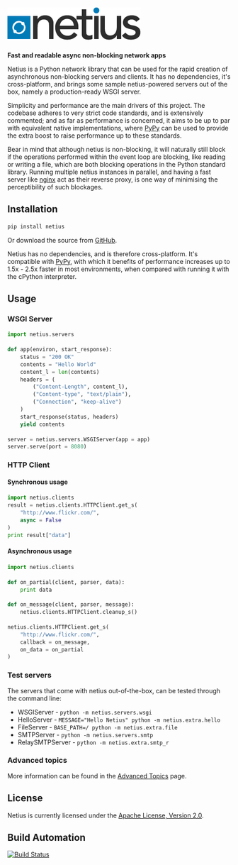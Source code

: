 # [![Netius](res/logo.png)](http://netius.hive.pt)

**Fast and readable async non-blocking network apps**

Netius is a Python network library that can be used for the rapid creation of asynchronous non-blocking
servers and clients. It has no dependencies, it's cross-platform, and brings some sample netius-powered
servers out of the box, namely a production-ready WSGI server.

Simplicity and performance are the main drivers of this project. The codebase adheres to very strict
code standards, and is extensively commented; and as far as performance is concerned, it aims to
be up to par with equivalent native implementations, where [PyPy](http://pypy.org) can be used to
provide the extra boost to raise performance up to these standards.

Bear in mind that although netius is non-blocking, it will naturally still block if the operations
performed within the event loop are blocking, like reading or writing a file, which are both blocking
operations in the Python standard library. Running multiple netius instances in parallel, and having
a fast server like [nginx](http://nginx.org) act as their reverse proxy, is one way of minimising the
perceptibility of such blockages.

## Installation

```bash
pip install netius
```

Or download the source from [GitHub](https://github.com/hivesolutions/netius).

Netius has no dependencies, and is therefore cross-platform. It's compatible with [PyPy](http://pypy.org),
with which it benefits of performance increases up to 1.5x - 2.5x faster in most environments, when
compared with running it with the cPython interpreter.

## Usage

### WSGI Server

```python
import netius.servers

def app(environ, start_response):
    status = "200 OK"
    contents = "Hello World"
    content_l = len(contents)
    headers = (
        ("Content-Length", content_l),
        ("Content-type", "text/plain"),
        ("Connection", "keep-alive")
    )
    start_response(status, headers)
    yield contents

server = netius.servers.WSGIServer(app = app)
server.serve(port = 8080)
```

### HTTP Client

#### Synchronous usage

```python
import netius.clients
result = netius.clients.HTTPClient.get_s(
    "http://www.flickr.com/",
    async = False
)
print result["data"]
```
#### Asynchronous usage

```python
import netius.clients

def on_partial(client, parser, data):
    print data

def on_message(client, parser, message):
    netius.clients.HTTPClient.cleanup_s()

netius.clients.HTTPClient.get_s(
    "http://www.flickr.com/",
    callback = on_message,
    on_data = on_partial
)
```

### Test servers

The servers that come with netius out-of-the-box, can be tested through the command line:

* WSGIServer - `python -m netius.servers.wsgi`
* HelloServer - `MESSAGE="Hello Netius" python -m netius.extra.hello`
* FileServer - `BASE_PATH=/ python -m netius.extra.file`
* SMTPServer - `python -m netius.servers.smtp`
* RelaySMTPServer - `python -m netius.extra.smtp_r`

### Advanced topics

More information can be found in the [Advanced Topics](doc/advanced.md) page.

## License

Netius is currently licensed under the [Apache License, Version 2.0](http://www.apache.org/licenses/).

## Build Automation

[![Build Status](https://travis-ci.org/hivesolutions/netius.png?branch=master)](https://travis-ci.org/hivesolutions/netius)
